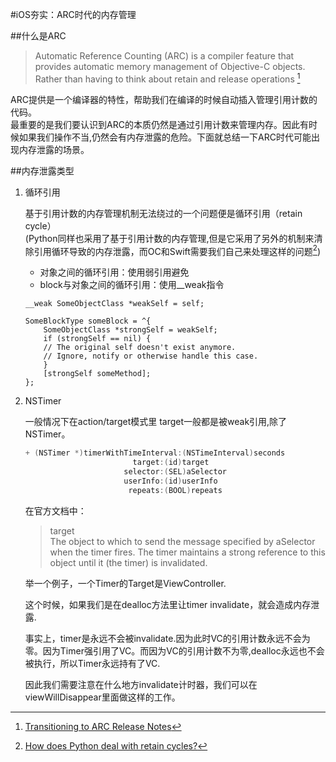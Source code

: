 #iOS夯实：ARC时代的内存管理




##什么是ARC
> Automatic Reference Counting (ARC) is a compiler feature that provides automatic memory management of Objective-C objects. Rather than having to think about retain and release operations [^1]

[^1]: [Transitioning to ARC Release Notes](https://developer.apple.com/library/mac/releasenotes/ObjectiveC/RN-TransitioningToARC/Introduction/Introduction.html)
  
ARC提供是一个编译器的特性，帮助我们在编译的时候自动插入管理引用计数的代码。  
最重要的是我们要认识到ARC的本质仍然是通过引用计数来管理内存。因此有时候如果我们操作不当,仍然会有内存泄露的危险。下面就总结一下ARC时代可能出现内存泄露的场景。


##内存泄露类型

1. 循环引用

	基于引用计数的内存管理机制无法绕过的一个问题便是循环引用（retain cycle）  
	(Python同样也采用了基于引用计数的内存管理,但是它采用了另外的机制来清除引用循环导致的内存泄露，而OC和Swift需要我们自己来处理这样的问题[^2])
	- 对象之间的循环引用：使用弱引用避免
	- block与对象之间的循环引用：使用__weak指令

	~~~objevtive-c
	__weak SomeObjectClass *weakSelf = self;

	SomeBlockType someBlock = ^{
		SomeObjectClass *strongSelf = weakSelf;
    	if (strongSelf == nil) {
        // The original self doesn't exist anymore.
        // Ignore, notify or otherwise handle this case.
    	}
    	[strongSelf someMethod];
	};
	~~~
[^2]: [How does Python deal with retain cycles?](http://www.quora.com/How-does-Python-deal-with-retain-cycles)

2. NSTimer

	一般情况下在action/target模式里 target一般都是被weak引用,除了NSTimer。
	
	~~~objective-c
	+ (NSTimer *)timerWithTimeInterval:(NSTimeInterval)seconds
                            target:(id)target
                          selector:(SEL)aSelector
                          userInfo:(id)userInfo
                           repeats:(BOOL)repeats
	~~~
	在官方文档中：
	> target	
	The object to which to send the message specified by aSelector when the timer fires. The timer maintains a strong reference to this object until it (the timer) is invalidated.
	
	举一个例子，一个Timer的Target是ViewController.
	
	这个时候，如果我们是在dealloc方法里让timer invalidate，就会造成内存泄露.
	
	事实上，timer是永远不会被invalidate.因为此时VC的引用计数永远不会为零。因为Timer强引用了VC。而因为VC的引用计数不为零,dealloc永远也不会被执行，所以Timer永远持有了VC.
	
	因此我们需要注意在什么地方invalidate计时器，我们可以在viewWillDisappear里面做这样的工作。